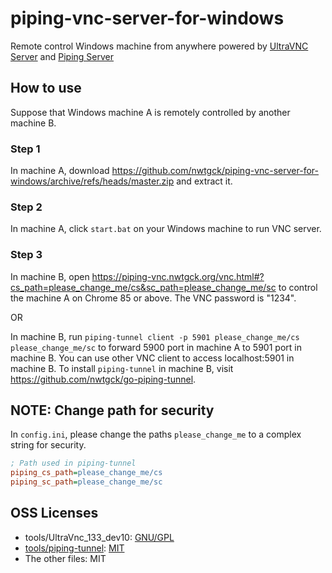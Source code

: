 # piping-vnc-server-for-windows

Remote control Windows machine from anywhere powered by [UltraVNC Server](https://www.uvnc.com/) and [Piping Server](https://github.com/nwtgck/piping-server)

## How to use

Suppose that Windows machine A is remotely controlled by another machine B.

### Step 1

In machine A, download <https://github.com/nwtgck/piping-vnc-server-for-windows/archive/refs/heads/master.zip> and extract it.

### Step 2

In machine A, click `start.bat` on your Windows machine to run VNC server.

### Step 3

In machine B, open <https://piping-vnc.nwtgck.org/vnc.html#?cs_path=please_change_me/cs&sc_path=please_change_me/sc> to control the machine A on Chrome 85 or above. The VNC password is "1234".

OR

In machine B, run `piping-tunnel client -p 5901 please_change_me/cs please_change_me/sc` to forward 5900 port in machine A to 5901 port in machine B. You can use other VNC client to access localhost:5901 in machine B. To install `piping-tunnel` in machine B, visit <https://github.com/nwtgck/go-piping-tunnel>.

## NOTE: Change path for security

In `config.ini`, please change the paths `please_change_me` to a complex string for security.

```ini
; Path used in piping-tunnel
piping_cs_path=please_change_me/cs
piping_sc_path=please_change_me/sc
```

## OSS Licenses

* tools/UltraVnc_133_dev10: [GNU/GPL](https://github.com/ultravnc/UltraVNC/blob/main/LICENSE)
* [tools/piping-tunnel](https://github.com/nwtgck/go-piping-tunnel): [MIT](https://github.com/nwtgck/go-piping-tunnel/blob/develop/LICENSE)
* The other files: MIT
